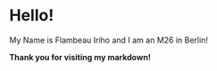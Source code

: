 # Hello!

My Name is Flambeau Iriho and I am an M26 in Berlin!

**Thank you for visiting my markdown!**
